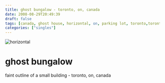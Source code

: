```yaml
---
title: ghost bungalow - toronto, on, canada
date: 2008-08-29T20:49:39
draft: false
tags: [canada, ghost house, horizontal, on, parking lot, toronto,toronto,on, canada]
categories: ["singles"]
---
```

![horizontal](/p/sbr-20080829-3029080824.jpg)
<!--more-->
# ghost bungalow
faint outline of a small building - toronto, on, canada
